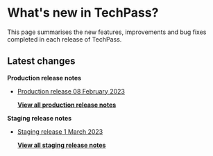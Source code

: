 # What's new in TechPass?

This page summarises the new features, improvements and bug fixes completed in each release of TechPass.

## Latest changes

**Production release notes**
- [Production release 08 February 2023](whats-new/production-release-notes?id=production-release-08-february-2023)


  [**View all production release notes**](/whats-new/production-release-notes)

**Staging release notes**
- [Staging release 1 March 2023](whats-new/staging-release-notes?id=staging-release-1-march-2023)


  [**View all staging release notes**](/whats-new/staging-release-notes)
